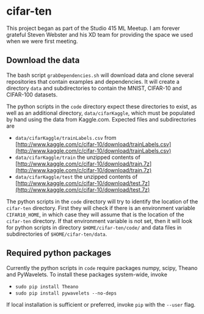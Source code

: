 cifar-ten
=========

This project began as part of the Studio 415 ML Meetup. I am forever grateful Steven Webster and his XD team for providing the space we used when we were first meeting.

Download the data
-----------------

The bash script `grabDependencies.sh` will download data and clone several repositories that contain examples and dependencies. It will create a directory `data` and subdirectories to contain the MNIST, CIFAR-10 and CIFAR-100 datasets.

The python scripts in the `code` directory expect these directories to exist, as well as an additional directory, `data/cifarKaggle`, which must be populated by hand using the data from Kaggle.com. Expected files and subdirectories are
  * `data/cifarKaggle/trainLabels.csv` from [http://www.kaggle.com/c/cifar-10/download/trainLabels.csv](http://www.kaggle.com/c/cifar-10/download/trainLabels.csv)
  * `data/cifarKaggle/train` the unzipped contents of [http://www.kaggle.com/c/cifar-10/download/train.7z](http://www.kaggle.com/c/cifar-10/download/train.7z)
  * `data/cifarKaggle/test` the unzipped contents of [http://www.kaggle.com/c/cifar-10/download/test.7z](http://www.kaggle.com/c/cifar-10/download/test.7z)

The python scripts in the `code` directory will try to identify the location of the `cifar-ten` directory. First they will check if there is an environment variable `CIFAR10_HOME`, in which case they will assume that is the location of the `cifar-ten` directory. If that environment variable is not set, then it will look for python scripts in directory `$HOME/cifar-ten/code/` and data files in subdirectories of `$HOME/cifar-ten/data`.

Required python packages
------------------------

Currently the python scripts in `code` require packages numpy, scipy, Theano and PyWavelets. To install these packages system-wide, invoke
  * `sudo pip install Theano`
  * `sudo pip install pywavelets --no-deps`

If local installation is sufficient or preferred, invoke `pip` with the `--user` flag. 

